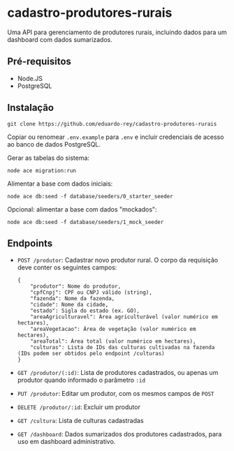 # cadastro-produtores-rurais
Uma API para gerenciamento de produtores rurais, incluindo dados para um dashboard com dados sumarizados.

## Pré-requisitos
- Node.JS
- PostgreSQL

## Instalação
```
git clone https://github.com/eduardo-rey/cadastro-produtores-rurais
```
Copiar ou renomear `.env.example` para `.env` e incluir credenciais de acesso ao banco de dados PostgreSQL.

Gerar as tabelas do sistema:
```
node ace migration:run
```
Alimentar a base com dados iniciais:
```
node ace db:seed -f database/seeders/0_starter_seeder
```
Opcional: alimentar a base com dados "mockados":
```
node ace db:seed -f database/seeders/1_mock_seeder
```

## Endpoints

- `POST /produtor`: Cadastrar novo produtor rural. O corpo da requisição deve conter os seguintes campos:
  ```
  {
      "produtor": Nome do produtor,
      "cpfCnpj": CPF ou CNPJ válido (string),
      "fazenda": Nome da fazenda,
      "cidade": Nome da cidade,
      "estado": Sigla do estado (ex. GO),
      "areaAgriculturavel": Área agriculturável (valor numérico em hectares),
      "areaVegetacao": Área de vegetação (valor numérico em hectares),
      "areaTotal": Área total (valor numérico em hectares),
      "culturas": Lista de IDs das culturas cultivadas na fazenda (IDs podem ser obtidos pelo endpoint /culturas)
  }
  ```

- `GET /produtor/(:id)`: Lista de produtores cadastrados, ou apenas um produtor quando informado o parâmetro `:id`

- `PUT /produtor`: Editar um produtor, com os mesmos campos de `POST`
- `DELETE /produtor/:id`: Excluir um produtor

- `GET /cultura`: Lista de culturas cadastradas

- `GET /dashboard`: Dados sumarizados dos produtores cadastrados, para uso em dashboard administrativo.